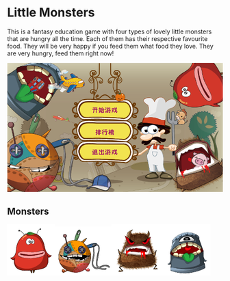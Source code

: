 # Little Monsters

This is a fantasy education game with four types of lovely little monsters that are hungry all the time. Each of them has their respective favourite food. They will be very happy if you feed them what food they love. They are very hungry,  feed them right now!

![](images/main.png)

## Monsters

![](images/monster_fruit.png)![](images/monster_clothes.png)![](images/monster_animal.png)![](images/monster_transport.png)


